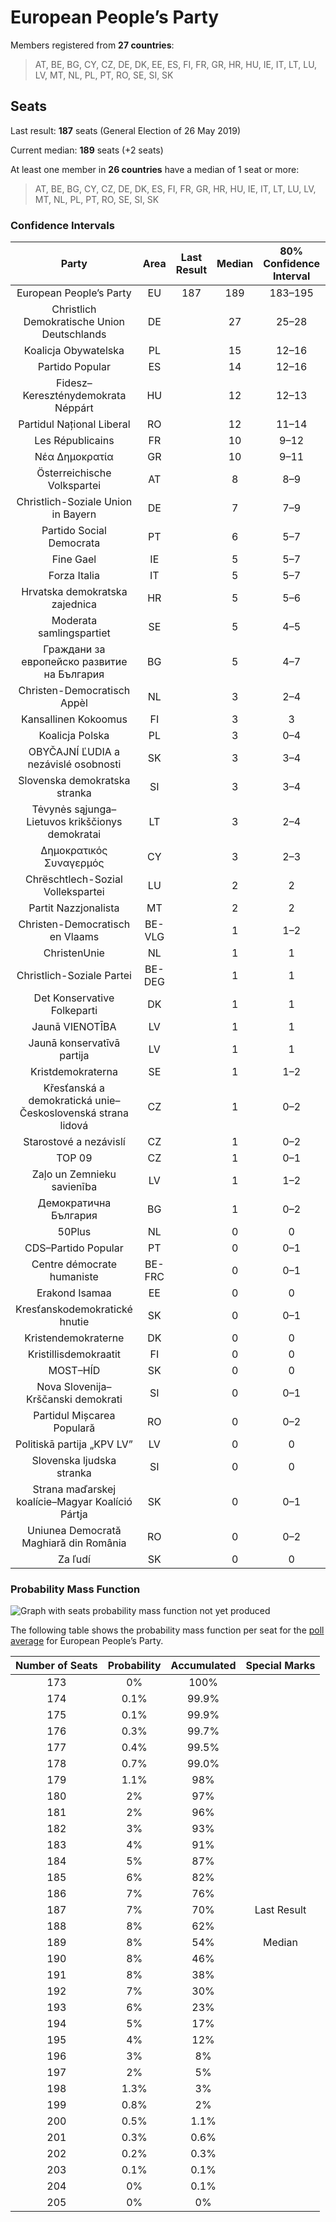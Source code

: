 # European People’s Party

Members registered from **27 countries**:

> AT, BE, BG, CY, CZ, DE, DK, EE, ES, FI, FR, GR, HR, HU, IE, IT, LT, LU, LV, MT, NL, PL, PT, RO, SE, SI, SK

## Seats

Last result: **187** seats (General Election of 26 May 2019)

Current median: **189** seats (+2 seats)

At least one member in **26 countries** have a median of 1 seat or more:

> AT, BE, BG, CY, CZ, DE, DK, ES, FI, FR, GR, HR, HU, IE, IT, LT, LU, LV, MT, NL, PL, PT, RO, SE, SI, SK

### Confidence Intervals

| Party | Area | Last Result | Median | 80% Confidence Interval | 90% Confidence Interval | 95% Confidence Interval | 99% Confidence Interval |
|:-----:|:----:|:-----------:|:------:|:-----------------------:|:-----------------------:|:-----------------------:|:-----------------------:|
| European People’s Party | EU | 187 | 189 | 183–195 | 181–197 | 179–198 | 176–201 |
| Christlich Demokratische Union Deutschlands | DE | | 27 | 25–28 | 25–29 | 24–29 | 24–30 |
| Koalicja Obywatelska | PL | | 15 | 12–16 | 12–17 | 11–17 | 11–18 |
| Partido Popular | ES | | 14 | 12–16 | 12–16 | 11–17 | 11–18 |
| Fidesz–Kereszténydemokrata Néppárt | HU | | 12 | 12–13 | 11–13 | 11–14 | 11–14 |
| Partidul Național Liberal | RO | | 12 | 11–14 | 11–14 | 10–14 | 10–15 |
| Les Républicains | FR | | 10 | 9–12 | 9–12 | 8–12 | 8–13 |
| Νέα Δημοκρατία | GR | | 10 | 9–11 | 9–11 | 9–11 | 9–12 |
| Österreichische Volkspartei | AT | | 8 | 8–9 | 7–9 | 7–10 | 7–10 |
| Christlich-Soziale Union in Bayern | DE | | 7 | 7–9 | 6–9 | 6–9 | 6–9 |
| Partido Social Democrata | PT | | 6 | 5–7 | 5–7 | 5–7 | 5–8 |
| Fine Gael | IE | | 5 | 5–7 | 5–7 | 5–8 | 3–8 |
| Forza Italia | IT | | 5 | 5–7 | 4–7 | 4–7 | 4–8 |
| Hrvatska demokratska zajednica | HR | | 5 | 5–6 | 5–6 | 5–6 | 5–6 |
| Moderata samlingspartiet | SE | | 5 | 4–5 | 4–5 | 4–5 | 4–5 |
| Граждани за европейско развитие на България | BG | | 5 | 4–7 | 4–8 | 3–8 | 3–8 |
| Christen-Democratisch Appèl | NL | | 3 | 2–4 | 2–4 | 2–4 | 2–4 |
| Kansallinen Kokoomus | FI | | 3 | 3 | 2–3 | 2–3 | 2–3 |
| Koalicja Polska | PL | | 3 | 0–4 | 0–4 | 0–4 | 0–5 |
| OBYČAJNÍ ĽUDIA a nezávislé osobnosti | SK | | 3 | 3–4 | 3–4 | 3–4 | 2–4 |
| Slovenska demokratska stranka | SI | | 3 | 3–4 | 3–4 | 2–4 | 2–5 |
| Tėvynės sąjunga–Lietuvos krikščionys demokratai | LT | | 3 | 2–4 | 2–4 | 2–4 | 2–4 |
| Δημοκρατικός Συναγερμός | CY | | 3 | 2–3 | 2–3 | 2–3 | 2–3 |
| Chrëschtlech-Sozial Vollekspartei | LU | | 2 | 2 | 2 | 2–3 | 2–3 |
| Partit Nazzjonalista | MT | | 2 | 2 | 2 | 2–3 | 2–3 |
| Christen-Democratisch en Vlaams | BE-VLG | | 1 | 1–2 | 1–2 | 1–2 | 1–2 |
| ChristenUnie | NL | | 1 | 1 | 0–1 | 0–1 | 0–2 |
| Christlich-Soziale Partei | BE-DEG | | 1 | 1 | 1 | 1 | 1 |
| Det Konservative Folkeparti | DK | | 1 | 1 | 1 | 1 | 1–2 |
| Jaunā VIENOTĪBA | LV | | 1 | 1 | 1–2 | 1–2 | 1–2 |
| Jaunā konservatīvā partija | LV | | 1 | 1 | 1 | 1 | 1 |
| Kristdemokraterna | SE | | 1 | 1–2 | 1–2 | 1–2 | 1–2 |
| Křesťanská a demokratická unie–Československá strana lidová | CZ | | 1 | 0–2 | 0–2 | 0–2 | 0–2 |
| Starostové a nezávislí | CZ | | 1 | 0–2 | 0–2 | 0–2 | 0–2 |
| TOP 09 | CZ | | 1 | 0–1 | 0–1 | 0–2 | 0–2 |
| Zaļo un Zemnieku savienība | LV | | 1 | 1–2 | 1–2 | 1–2 | 1–2 |
| Демократична България | BG | | 1 | 0–2 | 0–2 | 0–3 | 0–3 |
| 50Plus | NL | | 0 | 0 | 0 | 0 | 0 |
| CDS–Partido Popular | PT | | 0 | 0–1 | 0–1 | 0–1 | 0–1 |
| Centre démocrate humaniste | BE-FRC | | 0 | 0–1 | 0–1 | 0–1 | 0–1 |
| Erakond Isamaa | EE | | 0 | 0 | 0 | 0 | 0 |
| Kresťanskodemokratické hnutie | SK | | 0 | 0–1 | 0–1 | 0–1 | 0–1 |
| Kristendemokraterne | DK | | 0 | 0 | 0 | 0 | 0 |
| Kristillisdemokraatit | FI | | 0 | 0 | 0 | 0 | 0 |
| MOST–HÍD | SK | | 0 | 0 | 0 | 0 | 0 |
| Nova Slovenija–Krščanski demokrati | SI | | 0 | 0–1 | 0–1 | 0–1 | 0–1 |
| Partidul Mișcarea Populară | RO | | 0 | 0–2 | 0–2 | 0–2 | 0–2 |
| Politiskā partija „KPV LV” | LV | | 0 | 0 | 0 | 0 | 0 |
| Slovenska ljudska stranka | SI | | 0 | 0 | 0 | 0 | 0 |
| Strana maďarskej koalície–Magyar Koalíció Pártja | SK | | 0 | 0–1 | 0–1 | 0–1 | 0–1 |
| Uniunea Democrată Maghiară din România | RO | | 0 | 0–2 | 0–2 | 0–2 | 0–2 |
| Za ľudí | SK | | 0 | 0 | 0 | 0 | 0–1 |

### Probability Mass Function

![Graph with seats probability mass function not yet produced](average-2020-10-31-seats-pmf-europeanpeople’sparty.png "Seats Probability Mass Function")

The following table shows the probability mass function per seat for the [poll average](average-2020-10-31.html) for European People’s Party.

| Number of Seats | Probability | Accumulated | Special Marks |
|:---------------:|:-----------:|:-----------:|:-------------:|
| 173 | 0% | 100% |  |
| 174 | 0.1% | 99.9% |  |
| 175 | 0.1% | 99.9% |  |
| 176 | 0.3% | 99.7% |  |
| 177 | 0.4% | 99.5% |  |
| 178 | 0.7% | 99.0% |  |
| 179 | 1.1% | 98% |  |
| 180 | 2% | 97% |  |
| 181 | 2% | 96% |  |
| 182 | 3% | 93% |  |
| 183 | 4% | 91% |  |
| 184 | 5% | 87% |  |
| 185 | 6% | 82% |  |
| 186 | 7% | 76% |  |
| 187 | 7% | 70% | Last Result |
| 188 | 8% | 62% |  |
| 189 | 8% | 54% | Median |
| 190 | 8% | 46% |  |
| 191 | 8% | 38% |  |
| 192 | 7% | 30% |  |
| 193 | 6% | 23% |  |
| 194 | 5% | 17% |  |
| 195 | 4% | 12% |  |
| 196 | 3% | 8% |  |
| 197 | 2% | 5% |  |
| 198 | 1.3% | 3% |  |
| 199 | 0.8% | 2% |  |
| 200 | 0.5% | 1.1% |  |
| 201 | 0.3% | 0.6% |  |
| 202 | 0.2% | 0.3% |  |
| 203 | 0.1% | 0.1% |  |
| 204 | 0% | 0.1% |  |
| 205 | 0% | 0% |  |


